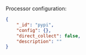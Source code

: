 Processor configuration:
```json
{
    "_id": "pypi",
    "config": {},
    "direct_collect": false,
    "description": ""
}
```
